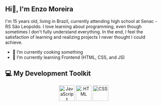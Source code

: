 ## Hi👋, I'm Enzo Moreira

I'm 15 years old, living in Brazil, currently attending high school at Senac - RS São Leopoldo. I love learning about programming, even though sometimes I don't fully understand everything. In the end, I feel the satisfaction of learning and realizing projects I never thought I could achieve.

- 🔭 I’m currently cooking something
- 🌱 I’m currently learning Frontend (HTML, CSS, and JS)

## 💻 My Development Toolkit

<p align="center">
  <img src="https://upload.wikimedia.org/wikipedia/commons/6/6a/JavaScript-logo.png" alt="JavaScript" width="50" height="50">
  <img src="https://emaillistvalidation.com/blog/content/images/2023/09/HTML5_logo_and_wordmark.svg.png" alt="HTML" width="50" height="50">
  <img src="https://1000logos.net/wp-content/uploads/2020/09/CSS-Logo.png" alt="CSS" width="50" height="50">
</p>


<!--
**EnzoMoreiraa/EnzoMoreiraa** is a ✨ _special_ ✨ repository because its `README.md` (this file) appears on your GitHub profile.

Here are some ideas to get you started:

![Technologies and Tools](https://upload.wikimedia.org/wikipedia/commons/6/6a/JavaScript-logo.png)

- 🌱 I’m currently learning ...
- 👯 I’m looking to collaborate on ...
- 🤔 I’m looking for help with ...
- 💬 Ask me about ...
- 📫 How to reach me: ...
- 😄 Pronouns: ...
- ⚡ Fun fact: ...
-->
